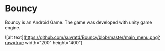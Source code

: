 # Bouncy

Bouncy is an Android Game. The game was developed with unity game engine.

![alt text](https://github.com/suvratd/Bouncy/blob/master/main_menu.png?raw=true width="200" height="400")
